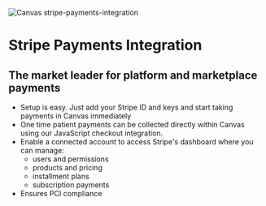 ![Canvas stripe-payments-integration](https://images.prismic.io/canvas-website/ZsyLrkaF0TcGJZdK_stripe-logo.png?auto=format,compress)

# Stripe Payments Integration
## The market leader for platform and marketplace payments
- Setup is easy. Just add your Stripe ID and keys and start taking payments in Canvas immediately
- One time patient payments can be collected directly within Canvas using our JavaScript checkout integration.
- Enable a connected account to access Stripe's dashboard where you can manage: 
  -   users and permissions
  -   products and pricing 
  -   installment plans
  -   subscription payments
- Ensures PCI compliance
